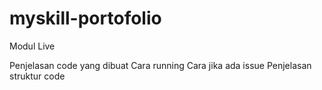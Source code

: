 # myskill-portofolio
Modul Live

Penjelasan code yang dibuat
Cara running
Cara jika ada issue
Penjelasan struktur code
